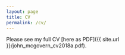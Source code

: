 ```yaml
---
layout: page
title: CV
permalink: /cv/
---
```

Please see my full CV [here as PDF]({{ site.url }}/john_mcgovern_cv2018a.pdf).